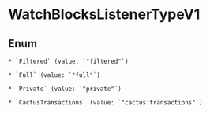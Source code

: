 
# WatchBlocksListenerTypeV1

## Enum


    * `Filtered` (value: `"filtered"`)

    * `Full` (value: `"full"`)

    * `Private` (value: `"private"`)

    * `CactusTransactions` (value: `"cactus:transactions"`)




